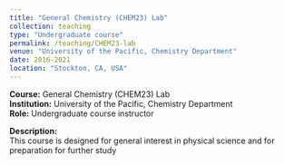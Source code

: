 ```yaml
---
title: "General Chemistry (CHEM23) Lab"
collection: teaching
type: "Undergraduate course"
permalink: /teaching/CHEM23-lab
venue: "University of the Pacific, Chemistry Department"
date: 2016-2021
location: "Stockton, CA, USA"
---
```


**Course:** General Chemistry (CHEM23) Lab  
**Institution:** University of the Pacific, Chemistry Department  
**Role:** Undergraduate course instructor

**Description:**  
This course is designed for general interest in physical science and for preparation for further study